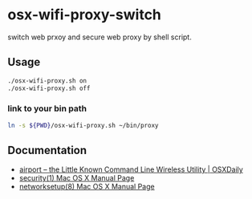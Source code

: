 # osx-wifi-proxy-switch

switch web prxoy and secure web proxy by shell script.

## Usage

```bash
./osx-wifi-proxy.sh on
./osx-wifi-proxy.sh off
```

### link to your bin path

```bash
ln -s ${PWD}/osx-wifi-proxy.sh ~/bin/proxy
```

## Documentation

- [airport – the Little Known Command Line Wireless Utility  |   OSXDaily](http://osxdaily.com/2007/01/18/airport-the-little-known-command-line-wireless-utility/)
- [security(1) Mac OS X Manual Page](https://developer.apple.com/library/mac/documentation/Darwin/Reference/ManPages/man1/security.1.html)
- [networksetup(8) Mac OS X Manual Page](https://developer.apple.com/library/mac/documentation/Darwin/Reference/ManPages/man8/networksetup.8.html)


